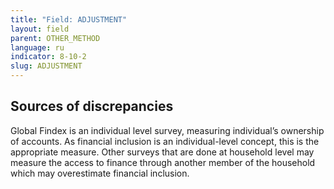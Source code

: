 ```yaml
---
title: "Field: ADJUSTMENT"
layout: field
parent: OTHER_METHOD
language: ru
indicator: 8-10-2
slug: ADJUSTMENT
---
```

## Sources of discrepancies

Global Findex is an individual level survey, measuring individual’s ownership of accounts. As financial inclusion is an individual-level concept, this is the appropriate measure. Other surveys that are done at household level may measure the access to finance through another member of the household which may overestimate financial inclusion.